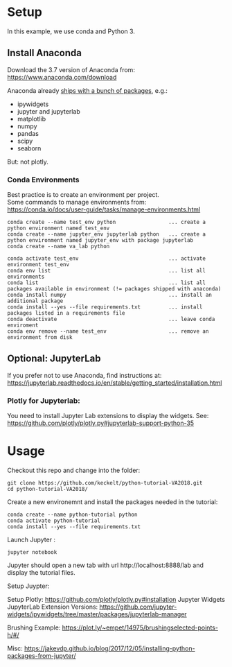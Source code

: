 # Setup
In this example, we use conda and Python 3. 

## Install Anaconda
Download the 3.7 version of Anaconda from: https://www.anaconda.com/download

Anaconda already [ships with a bunch of packages](https://docs.anaconda.com/anaconda/packages/pkg-docs/), e.g.:
 * ipywidgets
 * jupyter and jupyterlab
 * matplotlib
 * numpy
 * pandas
 * scipy
 * seaborn

But: not plotly.

### Conda Environments
Best practice is to create an environment per project.  
Some commands to manage environments from: https://conda.io/docs/user-guide/tasks/manage-environments.html
```
conda create --name test_env python                 ... create a python environment named test_env
conda create --name jupyter_env jupyterlab python   ... create a python environment named jupyter_env with package jupyterlab
conda create --name va_lab python

conda activate test_env                             ... activate environment test_env
conda env list                                      ... list all environments
conda list                                          ... list all packages available in environment (!= packages shipped with anaconda)
conda install numpy                                 ... install an additional package
conda install --yes --file requirements.txt         ... install packages listed in a requirements file
conda deactivate                                    ... leave conda enviroment
conda env remove --name test_env                    ... remove an environment from disk
```

## Optional: JupyterLab
If you prefer not to use Anaconda, find instructions at: https://jupyterlab.readthedocs.io/en/stable/getting_started/installation.html  

### Plotly for Jupyterlab:
You need to install Jupyter Lab extensions to display the widgets. See: https://github.com/plotly/plotly.py#jupyterlab-support-python-35


# Usage
Checkout this repo and change into the folder:
```
git clone https://github.com/keckelt/python-tutorial-VA2018.git
cd python-tutorial-VA2018/
```

Create a new environemnt and install the packages needed in the tutorial:
```
conda create --name python-tutorial python
conda activate python-tutorial
conda install --yes --file requirements.txt 
```


Launch Jupyter :
```
jupyter notebook
```
Jupyter should open a new tab with url http://localhost:8888/lab and display the tutorial files.








Setup Juypter: 

Setup Plotly: https://github.com/plotly/plotly.py#installation
Jupyter Widgets JupyterLab Extension Versions: https://github.com/jupyter-widgets/ipywidgets/tree/master/packages/jupyterlab-manager 

Brushing Example: https://plot.ly/~empet/14975/brushingselected-points-h/#/



Misc: https://jakevdp.github.io/blog/2017/12/05/installing-python-packages-from-jupyter/